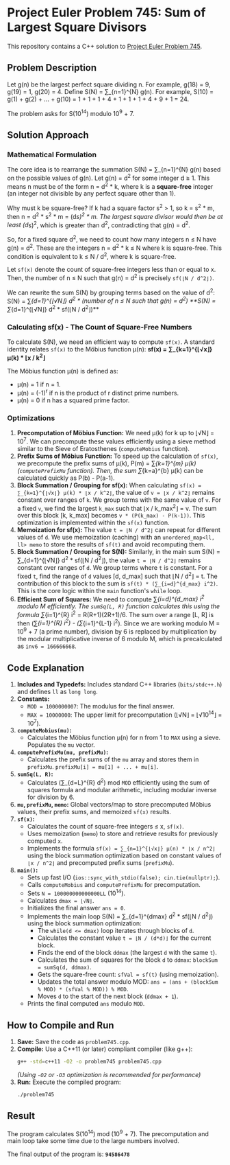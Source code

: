 # Project Euler Problem 745: Sum of Largest Square Divisors

This repository contains a C++ solution to [Project Euler Problem 745](https://projecteuler.net/problem=745).

## Problem Description

Let g(n) be the largest perfect square dividing n. For example, g(18) = 9, g(19) = 1, g(20) = 4.
Define S(N) = ∑_{n=1}^{N} g(n).
For example, S(10) = g(1) + g(2) + ... + g(10) = 1 + 1 + 1 + 4 + 1 + 1 + 1 + 4 + 9 + 1 = 24.

The problem asks for S(10<sup>14</sup>) modulo 10<sup>9</sup> + 7.

## Solution Approach

### Mathematical Formulation

The core idea is to rearrange the summation S(N) = ∑_{n=1}^{N} g(n) based on the possible values of g(n).
Let g(n) = d<sup>2</sup> for some integer d ≥ 1. This means n must be of the form n = d<sup>2</sup> * k, where k is a **square-free** integer (an integer not divisible by any perfect square other than 1).

Why must k be square-free? If k had a square factor s<sup>2</sup> > 1, so k = s<sup>2</sup> * m, then n = d<sup>2</sup> * s<sup>2</sup> * m = (d*s)<sup>2</sup> * m. The largest square divisor would then be at least (d*s)<sup>2</sup>, which is greater than d<sup>2</sup>, contradicting that g(n) = d<sup>2</sup>.

So, for a fixed square d<sup>2</sup>, we need to count how many integers n ≤ N have g(n) = d<sup>2</sup>. These are the integers n = d<sup>2</sup> * k ≤ N where k is square-free.
This condition is equivalent to k ≤ N / d<sup>2</sup>, where k is square-free.

Let `sf(x)` denote the count of square-free integers less than or equal to x.
Then, the number of n ≤ N such that g(n) = d<sup>2</sup> is precisely `sf(⌊N / d^2⌋)`.

We can rewrite the sum S(N) by grouping terms based on the value of d<sup>2</sup>:
S(N) = ∑_{d=1}^{⌊√N⌋} d<sup>2</sup> * (number of n ≤ N such that g(n) = d<sup>2</sup>)
**S(N) = ∑_{d=1}^{⌊√N⌋} d<sup>2</sup> * sf(⌊N / d<sup>2</sup>⌋)**

### Calculating sf(x) - The Count of Square-Free Numbers

To calculate S(N), we need an efficient way to compute `sf(x)`. A standard identity relates `sf(x)` to the Möbius function μ(n):
**sf(x) = ∑_{k=1}^{⌊√x⌋} μ(k) * ⌊x / k<sup>2</sup>⌋**

The Möbius function μ(n) is defined as:
*   μ(n) = 1 if n = 1.
*   μ(n) = (-1)<sup>r</sup> if n is the product of r distinct prime numbers.
*   μ(n) = 0 if n has a squared prime factor.

### Optimizations

1.  **Precomputation of Möbius Function:** We need μ(k) for k up to ⌊√N⌋ = 10<sup>7</sup>. We can precompute these values efficiently using a sieve method similar to the Sieve of Eratosthenes (`computeMobius` function).
2.  **Prefix Sums of Möbius Function:** To speed up the calculation of `sf(x)`, we precompute the prefix sums of μ(k), P(m) = ∑_{k=1}^{m} μ(k) (`computePrefixMu` function). Then, the sum ∑_{k=a}^{b} μ(k) can be calculated quickly as P(b) - P(a-1).
3.  **Block Summation / Grouping for sf(x):** When calculating `sf(x) = ∑_{k=1}^{⌊√x⌋} μ(k) * ⌊x / k^2⌋`, the value of `v = ⌊x / k^2⌋` remains constant over ranges of `k`. We group terms with the same value of `v`. For a fixed `v`, we find the largest `k_max` such that ⌊x / k_max<sup>2</sup>⌋ = v. The sum over this block [k, k_max] becomes `v * (P(k_max) - P(k-1))`. This optimization is implemented within the `sf(x)` function.
4.  **Memoization for sf(x):** The value `t = ⌊N / d^2⌋` can repeat for different values of `d`. We use memoization (caching) with an `unordered_map<ll, ll> memo` to store the results of `sf(t)` and avoid recomputing them.
5.  **Block Summation / Grouping for S(N):** Similarly, in the main sum S(N) = ∑_{d=1}^{⌊√N⌋} d<sup>2</sup> * sf(⌊N / d<sup>2</sup>⌋), the value `t = ⌊N / d^2⌋` remains constant over ranges of `d`. We group terms where `t` is constant. For a fixed `t`, find the range of `d` values [d, d_max] such that ⌊N / d<sup>2</sup>⌋ = t. The contribution of this block to the sum is `sf(t) * (∑_{i=d}^{d_max} i^2)`. This is the core logic within the `main` function's `while` loop.
6.  **Efficient Sum of Squares:** We need to compute ∑_{i=d}^{d_max} i<sup>2</sup> modulo M efficiently. The `sumSq(L, R)` function calculates this using the formula ∑_{i=1}^{R} i<sup>2</sup> = R(R+1)(2R+1)/6. The sum over a range [L, R] is then (∑_{i=1}^{R} i<sup>2</sup>) - (∑_{i=1}^{L-1} i<sup>2</sup>). Since we are working modulo M = 10<sup>9</sup> + 7 (a prime number), division by 6 is replaced by multiplication by the modular multiplicative inverse of 6 modulo M, which is precalculated as `inv6 = 166666668`.

## Code Explanation

1.  **Includes and Typedefs:** Includes standard C++ libraries (`bits/stdc++.h`) and defines `ll` as `long long`.
2.  **Constants:**
    *   `MOD = 1000000007`: The modulus for the final answer.
    *   `MAX = 10000000`: The upper limit for precomputation (⌊√N⌋ = ⌊√10<sup>14</sup>⌋ = 10<sup>7</sup>).
3.  **`computeMobius(mu)`:**
    *   Calculates the Möbius function μ(n) for n from 1 to `MAX` using a sieve. Populates the `mu` vector.
4.  **`computePrefixMu(mu, prefixMu)`:**
    *   Calculates the prefix sums of the `mu` array and stores them in `prefixMu`. `prefixMu[i] = mu[1] + ... + mu[i]`.
5.  **`sumSq(L, R)`:**
    *   Calculates (∑_{d=L}^{R} d<sup>2</sup>) mod `MOD` efficiently using the sum of squares formula and modular arithmetic, including modular inverse for division by 6.
6.  **`mu`, `prefixMu`, `memo`:** Global vectors/map to store precomputed Möbius values, their prefix sums, and memoized `sf(x)` results.
7.  **`sf(x)`:**
    *   Calculates the count of square-free integers ≤ x, `sf(x)`.
    *   Uses memoization (`memo`) to store and retrieve results for previously computed `x`.
    *   Implements the formula `sf(x) = ∑_{n=1}^{⌊√x⌋} μ(n) * ⌊x / n^2⌋` using the block summation optimization based on constant values of `⌊x / n^2⌋` and precomputed prefix sums (`prefixMu`).
8.  **`main()`:**
    *   Sets up fast I/O (`ios::sync_with_stdio(false); cin.tie(nullptr);`).
    *   Calls `computeMobius` and `computePrefixMu` for precomputation.
    *   Sets `N = 100000000000000LL` (10<sup>14</sup>).
    *   Calculates `dmax = ⌊√N⌋`.
    *   Initializes the final answer `ans = 0`.
    *   Implements the main loop S(N) = ∑_{d=1}^{dmax} d<sup>2</sup> * sf(⌊N / d<sup>2</sup>⌋) using the block summation optimization:
        *   The `while(d <= dmax)` loop iterates through blocks of `d`.
        *   Calculates the constant value `t = ⌊N / (d*d)⌋` for the current block.
        *   Finds the end of the block `ddmax` (the largest `d` with the same `t`).
        *   Calculates the sum of squares for the block `d` to `ddmax`: `blockSum = sumSq(d, ddmax)`.
        *   Gets the square-free count: `sfVal = sf(t)` (using memoization).
        *   Updates the total answer modulo MOD: `ans = (ans + (blockSum % MOD) * (sfVal % MOD)) % MOD`.
        *   Moves `d` to the start of the next block (`ddmax + 1`).
    *   Prints the final computed `ans` modulo `MOD`.

## How to Compile and Run

1.  **Save:** Save the code as `problem745.cpp`.
2.  **Compile:** Use a C++11 (or later) compliant compiler (like g++):
    ```bash
    g++ -std=c++11 -O2 -o problem745 problem745.cpp
    ```
    *(Using `-O2` or `-O3` optimization is recommended for performance)*
3.  **Run:** Execute the compiled program:
    ```bash
    ./problem745
    ```

## Result

The program calculates S(10<sup>14</sup>) mod (10<sup>9</sup> + 7). The precomputation and main loop take some time due to the large numbers involved.

The final output of the program is:
**`94586478`**

